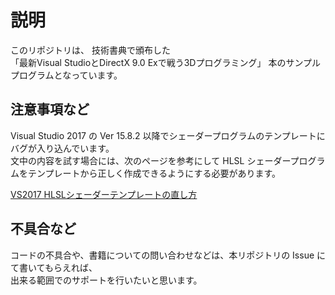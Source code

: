 ﻿# 説明

このリポジトリは、 技術書典で頒布した  
「最新Visual StudioとDirectX 9.0 Exで戦う3Dプログラミング」 本のサンプルプログラムとなっています。

## 注意事項など

Visual Studio 2017 の Ver 15.8.2 以降でシェーダープログラムのテンプレートにバグが入り込んでいます。  
文中の内容を試す場合には、次のページを参考にして HLSL シェーダープログラムをテンプレートから正しく作成できるようにする必要があります。

[VS2017 HLSLシェーダーテンプレートの直し方](https://blog.techlab-xe.net/vs2017-mismatch-hlsl-templete/)

## 不具合など

コードの不具合や、書籍についての問い合わせなどは、本リポジトリの Issue にて書いてもらえれば、  
出来る範囲でのサポートを行いたいと思います。
